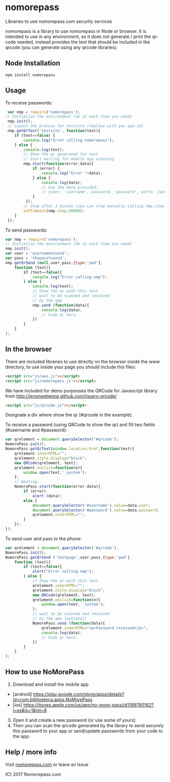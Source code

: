 # nomorepass
Libraries to use nomorepass.com security services

nomorepass is a library to use nomorepass in Node or browser. It is intended to use in any environment, so it does not generate / print the qr-code needed, instead provides the text that should be included in the qrcode (you can generate using any qrcode libraries).

## Node Installation

```
npm install nomorepass
```

## Usage

To receive passwords:

```js
 var nmp = require('nomorepass');
// Initialize the environment (do it each time you need)
 nmp.init();
 // Launch the process for testsite (replace with you app-id)
 nmp.getQrText('testsite', function(text){
    if (text==false) {
        console.log("Error calling nomorepass");
    } else {
        console.log(text);
        // Show the qr generated for text
        // Start waiting for mobile app scanning 
        nmp.start(function(error,data){
            if (error) {
                console.log("Error "+data);
            } else {
                console.log(data);
                // Use the data provided:
                // {user: 'username', password: 'password', extra: json-encoded-extra-info}
            }
         });
        // Stop after 1 minute (you can stop manually calling nmp.stop())
        setTimeout(nmp.stop,60000);
    }
 });
```

To send passwords:

```js
var nmp = require('nomorepass');
// Initialize the environment (do it each time you need)
nmp.init();
var user = 'usernametosend';
var pass = 'thepasstosend';
nmp.getQrSend (null,user,pass,{type:'pwd'}, 
    function (text){
        if (text==false){
            console.log("Error calling nmp");
        } else {
            console.log(text);
            // Show the qr with this text
            // wait to be scanned and received
            // by the app
            nmp.send (function(data){
                console.log(data);
                // hide qr here.
            })
        }
    }
);
```
## In the browser

There are included libraries to use directly on the browser inside the www directory, to use inside your page you should include this files:

```html
<script src="js/aes.js"></script>
<script src="js/nomorepass.js"></script>
```

We have included for demo purpouses the QRCode for Javascript library from http://jeromeetienne.github.com/jquery-qrcode/

```html
<script src="js/qrcode.js"></script>
```

Designate a div where show the qr (#qrcode in the example).

To receive a password (using QRCode to show the qr) and fill two fields (#username and #password):

```js
var qrelement = document.querySelector('#qrcode');
NomorePass.init();
NomorePass.getQrText(window.location.href,function(text){
    qrelement.innerHTML="";
    qrelement.style.display="block";
    new QRCode(qrelement, text);
    qrelement.onclick=function(e){
        window.open(text,'_system');
    };
    // Waiting...
    NomorePass.start(function(error,data){
        if (error)
            alert (data);
        else {
            document.querySelector('#username').value=data.user;
            document.querySelector('#password').value=data.password;
            qrelement.innerHTML="";
        }
    });
});
```

To send user and pass to the phone:

```js
var qrelement = document.querySelector('#qrcode');
NomorePass.init();
NomorePass.getQrSend ('testpage',user,pass,{type:'pwd'}, 
    function (text){
        if (text==false){
            alert("Error calling nmp");
        } else {
            // Show the qr with this text
            qrelement.innerHTML="";
            qrelement.style.display="block";
            new QRCode(qrelement, text);
            qrelement.onclick=function(e){
                window.open(text,'_system');
            };
            // wait to be scanned and received
            // by the app (optional)
            NomorePass.send (function(data){
                qrelement.innerHTML="<p>Password received</p>";
                console.log(data);
                // hide qr here.
            })
        }
    }
);
```

## How to use NoMorePass

1. Download and install the mobile app

* [android] https://play.google.com/store/apps/details?id=com.biblioeteca.apps.NoMorePass
* [ios] https://itunes.apple.com/us/app/no-more-pass/id1199780162?l=es&ls=1&mt=8

3. Open it and create a new password (or use some of yours)
4. Then you can scan the qrcode generated by the library to send securely this password to your app or send/update passwords from your code to the app.

## Help / more info

Visit [nomorepass.com](https://nomorepass.com) or leave an Issue

(C) 2017 Nomorepass.com
